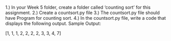 1.) In your Week 5 folder, create a folder called ‘counting sort’ for this assignment.
2.) Create a countsort.py file
3.) The countsort.py file should have Program for counting sort.
4.) In the countsort.py file, write a code that displays the following output.
Sample Output:

[1, 1, 1, 2, 2, 2, 2, 3, 3, 4, 7]